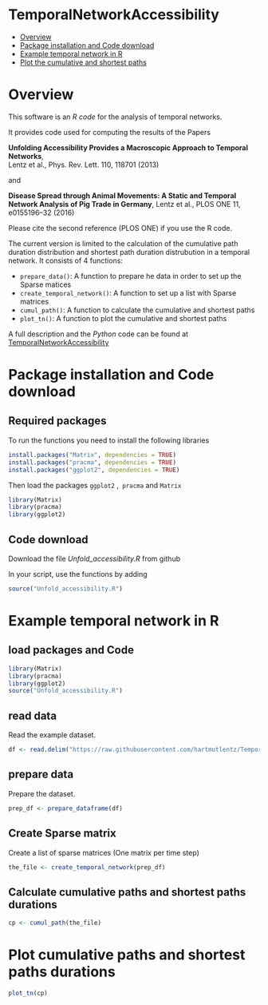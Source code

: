 TemporalNetworkAccessibility
================

-   [Overview](#overview)
-   [Package installation and Code download](#package-installation-and-code-download)
-   [Example temporal network in R](#example-temporal-network-in-r)
-   [Plot the cumulative and shortest paths](#plot-the-cumulative-and-shortest-paths)


# Overview

This software is an *R code* for the analysis of temporal networks.

It provides code used for computing the results of the Papers

**Unfolding Accessibility Provides a Macroscopic Approach to Temporal Networks**,  
Lentz et al., Phys. Rev. Lett. 110, 118701 (2013)

and

**Disease Spread through Animal Movements: A Static and Temporal Network Analysis of Pig Trade in Germany**,
Lentz et al., PLOS ONE 11, e0155196–32 (2016)

Please cite the second reference (PLOS ONE) if you use the R code.


The current version is limited to the calculation of the cumulative path duration distribution and shortest path duration distrubution in a temporal network. It consists of 4 functions:

- ```prepare_data()```: A function to prepare he data in order to set up the Sparse matices
- ```create_temporal_network()```: A function to set up a list with Sparse matrices
- ```cumul_path()```: A function to calculate the cumulative and shortest paths
- ```plot_tn()```: A function to plot the cumulative and shortest paths

A full description and the *Python* code can be found at [TemporalNetworkAccessibility](https://github.com/hartmutlentz/TemporalNetworkAccessibility)



# Package installation and Code download

## Required packages
To run the functions you need to install the following libraries 

``` r
install.packages("Matrix", dependencies = TRUE)
install.packages("pracma", dependencies = TRUE)
install.packages("ggplot2", dependencies = TRUE)
``` 

Then load the packages ```ggplot2``` ,``` pracma``` and ```Matrix``` 

``` r
library(Matrix)
library(pracma)
library(ggplot2)
``` 

## Code download

Download the file *Unfold_accessibility.R* from github

In your script, use the functions by adding

``` r
source("Unfold_accessibility.R")
```


# Example temporal network in R

## load packages and Code

``` r
library(Matrix)
library(pracma)
library(ggplot2)
source("Unfold_accessibility.R")
``` 

## read data
Read the example dataset.

``` r
df <- read.delim("https://raw.githubusercontent.com/hartmutlentz/TemporalNetworkAccessibility/master/edgelists/sociopatterns_hypertext.dat", header = FALSE) 
```

## prepare data
Prepare the dataset.

``` r
prep_df <- prepare_dataframe(df)
```

## Create Sparse matrix
Create a list of sparse matrices (One matrix per time step)

``` r
the_file <- create_temporal_network(prep_df)
```

## Calculate cumulative paths and shortest paths durations

``` r
cp <- cumul_path(the_file)
``` 

# Plot cumulative paths and shortest paths durations 

``` r
plot_tn(cp)
``` 
